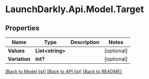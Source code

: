 # LaunchDarkly.Api.Model.Target
## Properties

Name | Type | Description | Notes
------------ | ------------- | ------------- | -------------
**Values** | **List&lt;string&gt;** |  | [optional] 
**Variation** | **int?** |  | [optional] 

[[Back to Model list]](../README.md#documentation-for-models) [[Back to API list]](../README.md#documentation-for-api-endpoints) [[Back to README]](../README.md)

